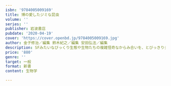 ```yaml
---
isbn: '9784005009169'
title: 博の愛したジミな昆虫
volume: ''
series: ''
publisher: 岩波書店
pubdate: '2020-04-19'
cover: 'https://cover.openbd.jp/9784005009169.jpg'
author: 金子修治／編集 鈴木紀之／編集 安田弘法／編集
description: SFみたいなびっくり生態や生物たちの複雑怪奇なからみ合いを、とびっきりジミな昆虫の研究から熱く語る！
price: '880'
genre: ''
target: 一般
format: 新書
content: 生物学

---
```

